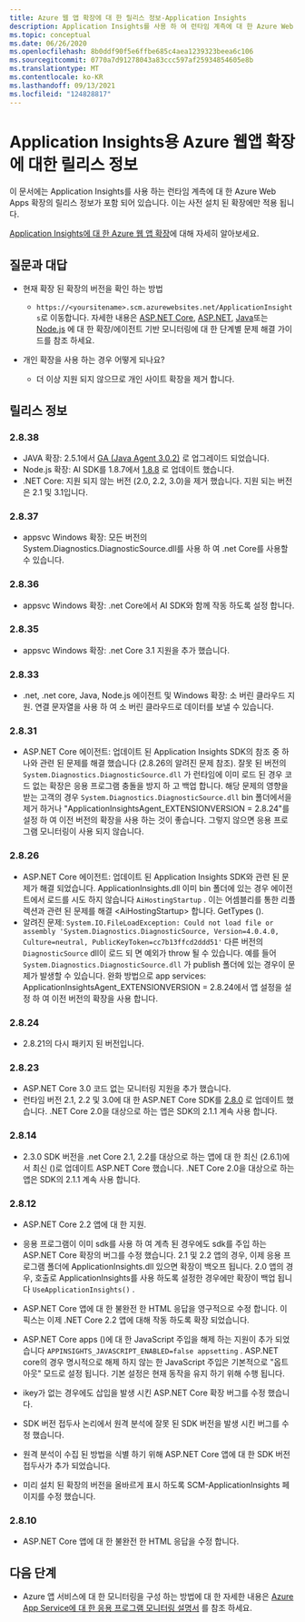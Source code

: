 ```yaml
---
title: Azure 웹 앱 확장에 대 한 릴리스 정보-Application Insights
description: Application Insights를 사용 하 여 런타임 계측에 대 한 Azure Web Apps 확장에 대 한 정보를 릴리스 합니다.
ms.topic: conceptual
ms.date: 06/26/2020
ms.openlocfilehash: 8b0ddf90f5e6ffbe685c4aea1239323beea6c106
ms.sourcegitcommit: 0770a7d91278043a83ccc597af25934854605e8b
ms.translationtype: MT
ms.contentlocale: ko-KR
ms.lasthandoff: 09/13/2021
ms.locfileid: "124828817"
---
```

# <a name="release-notes-for-azure-web-app-extension-for-application-insights"></a>Application Insights용 Azure 웹앱 확장에 대한 릴리스 정보

이 문서에는 Application Insights를 사용 하는 런타임 계측에 대 한 Azure Web Apps 확장의 릴리스 정보가 포함 되어 있습니다. 이는 사전 설치 된 확장에만 적용 됩니다.

[Application Insights에 대 한 Azure 웹 앱 확장](azure-web-apps.md)에 대해 자세히 알아보세요.

## <a name="frequently-asked-questions"></a>질문과 대답

- 현재 확장 된 확장의 버전을 확인 하는 방법
    - `https://<yoursitename>.scm.azurewebsites.net/ApplicationInsights`로 이동합니다. 자세한 내용은 [ASP.NET Core](./azure-web-apps-net-core.md#troubleshooting), [ASP.NET](./azure-web-apps-net.md#troubleshooting), [Java](./azure-web-apps-java.md#troubleshooting)또는 [Node.js](./azure-web-apps-nodejs.md#troubleshooting) 에 대 한 확장/에이전트 기반 모니터링에 대 한 단계별 문제 해결 가이드를 참조 하세요.

- 개인 확장을 사용 하는 경우 어떻게 되나요?
    - 더 이상 지원 되지 않으므로 개인 사이트 확장을 제거 합니다.

## <a name="release-notes"></a>릴리스 정보

### <a name="2838"></a>2.8.38

- JAVA 확장: 2.5.1에서 [GA (Java Agent 3.0.2)](https://github.com/microsoft/ApplicationInsights-Java/releases/tag/3.0.2) 로 업그레이드 되었습니다.
- Node.js 확장: AI SDK를 1.8.7에서 [1.8.8](https://github.com/microsoft/ApplicationInsights-node.js/releases/tag/1.8.8) 로 업데이트 했습니다.
- .NET Core: 지원 되지 않는 버전 (2.0, 2.2, 3.0)을 제거 했습니다. 지원 되는 버전은 2.1 및 3.1입니다.

### <a name="2837"></a>2.8.37

- appsvc Windows 확장: 모든 버전의 System.Diagnostics.DiagnosticSource.dll를 사용 하 여 .net Core를 사용할 수 있습니다.

### <a name="2836"></a>2.8.36

- appsvc Windows 확장: .net Core에서 AI SDK와 함께 작동 하도록 설정 합니다.

### <a name="2835"></a>2.8.35

- appsvc Windows 확장: .net Core 3.1 지원을 추가 했습니다.

### <a name="2833"></a>2.8.33

- .net, .net core, Java, Node.js 에이전트 및 Windows 확장: 소 버린 클라우드 지원. 연결 문자열을 사용 하 여 소 버린 클라우드로 데이터를 보낼 수 있습니다.

### <a name="2831"></a>2.8.31

- ASP.NET Core 에이전트: 업데이트 된 Application Insights SDK의 참조 중 하 나와 관련 된 문제를 해결 했습니다 (2.8.26의 알려진 문제 참조). 잘못 된 버전의 `System.Diagnostics.DiagnosticSource.dll` 가 런타임에 이미 로드 된 경우 코드 없는 확장은 응용 프로그램 충돌을 방지 하 고 백업 합니다. 해당 문제의 영향을 받는 고객의 경우 `System.Diagnostics.DiagnosticSource.dll` bin 폴더에서을 제거 하거나 "ApplicationInsightsAgent_EXTENSIONVERSION = 2.8.24"를 설정 하 여 이전 버전의 확장을 사용 하는 것이 좋습니다. 그렇지 않으면 응용 프로그램 모니터링이 사용 되지 않습니다.

### <a name="2826"></a>2.8.26

- ASP.NET Core 에이전트: 업데이트 된 Application Insights SDK와 관련 된 문제가 해결 되었습니다. ApplicationInsights.dll 이미 bin 폴더에 있는 경우 에이전트에서 로드를 시도 하지 않습니다 `AiHostingStartup` . 이는 어셈블리를 통한 리플렉션과 관련 된 문제를 해결 \<AiHostingStartup\> 합니다. GetTypes ().
- 알려진 문제: `System.IO.FileLoadException: Could not load file or assembly 'System.Diagnostics.DiagnosticSource, Version=4.0.4.0, Culture=neutral, PublicKeyToken=cc7b13ffcd2ddd51'` 다른 버전의 `DiagnosticSource` dll이 로드 되 면 예외가 throw 될 수 있습니다. 예를 들어 `System.Diagnostics.DiagnosticSource.dll` 가 publish 폴더에 있는 경우이 문제가 발생할 수 있습니다. 완화 방법으로 app services: ApplicationInsightsAgent_EXTENSIONVERSION = 2.8.24에서 앱 설정을 설정 하 여 이전 버전의 확장을 사용 합니다.

### <a name="2824"></a>2.8.24

- 2.8.21의 다시 패키지 된 버전입니다.

### <a name="2823"></a>2.8.23

- ASP.NET Core 3.0 코드 없는 모니터링 지원을 추가 했습니다.
- 런타임 버전 2.1, 2.2 및 3.0에 대 한 ASP.NET Core SDK를 [2.8.0](https://github.com/microsoft/ApplicationInsights-aspnetcore/releases/tag/2.8.0) 로 업데이트 했습니다. .NET Core 2.0을 대상으로 하는 앱은 SDK의 2.1.1 계속 사용 합니다.

### <a name="2814"></a>2.8.14

- 2.3.0 SDK 버전을 .net Core 2.1, 2.2를 대상으로 하는 앱에 대 한 최신 (2.6.1)에서 최신 ()로 업데이트 ASP.NET Core 했습니다. .NET Core 2.0을 대상으로 하는 앱은 SDK의 2.1.1 계속 사용 합니다.

### <a name="2812"></a>2.8.12

- ASP.NET Core 2.2 앱에 대 한 지원.
- 응용 프로그램이 이미 sdk를 사용 하 여 계측 된 경우에도 sdk를 주입 하는 ASP.NET Core 확장의 버그를 수정 했습니다. 2.1 및 2.2 앱의 경우, 이제 응용 프로그램 폴더에 ApplicationInsights.dll 있으면 확장이 백오프 됩니다. 2.0 앱의 경우, 호출로 ApplicationInsights를 사용 하도록 설정한 경우에만 확장이 백업 됩니다 `UseApplicationInsights()` .

- ASP.NET Core 앱에 대 한 불완전 한 HTML 응답을 영구적으로 수정 합니다. 이 픽스는 이제 .NET Core 2.2 앱에 대해 작동 하도록 확장 되었습니다.

- ASP.NET Core apps ()에 대 한 JavaScript 주입을 해제 하는 지원이 추가 되었습니다 `APPINSIGHTS_JAVASCRIPT_ENABLED=false appsetting` . ASP.NET core의 경우 명시적으로 해제 하지 않는 한 JavaScript 주입은 기본적으로 "옵트아웃" 모드로 설정 됩니다. 기본 설정은 현재 동작을 유지 하기 위해 수행 됩니다.

- ikey가 없는 경우에도 삽입을 발생 시킨 ASP.NET Core 확장 버그를 수정 했습니다.
- SDK 버전 접두사 논리에서 원격 분석에 잘못 된 SDK 버전을 발생 시킨 버그를 수정 했습니다.

- 원격 분석이 수집 된 방법을 식별 하기 위해 ASP.NET Core 앱에 대 한 SDK 버전 접두사가 추가 되었습니다.
- 미리 설치 된 확장의 버전을 올바르게 표시 하도록 SCM-ApplicationInsights 페이지를 수정 했습니다.

### <a name="2810"></a>2.8.10

- ASP.NET Core 앱에 대 한 불완전 한 HTML 응답을 수정 합니다.

## <a name="next-steps"></a>다음 단계

- Azure 앱 서비스에 대 한 모니터링을 구성 하는 방법에 대 한 자세한 내용은 [Azure App Service에 대 한 응용 프로그램 모니터링 설명서](azure-web-apps.md) 를 참조 하세요. 
